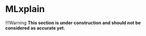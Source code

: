 # MLxplain

!!!Warning
    **This section is under construction and should not be considered as accurate yet.**


<!-- TODO: add overview of mlxplain lib -->